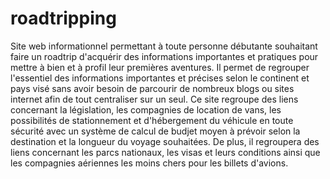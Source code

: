 # roadtripping
Site web informationnel permettant à toute personne débutante souhaitant faire un roadtrip d'acquérir des informations importantes et pratiques pour mettre à bien et à profil leur premières aventures.
Il permet de regrouper l'essentiel des informations importantes et précises selon le continent et pays visé sans avoir besoin de parcourir de nombreux blogs ou sites internet afin de tout centraliser sur un seul.
Ce site regroupe des liens concernant la législation, les compagnies de location de vans, les possibilités de stationnement et d'hébergement du véhicule en toute sécurité avec un système de calcul de budjet moyen à prévoir selon la destination et la longueur du voyage souhaitées.
De plus, il regroupera des liens concernant les parcs nationaux, les visas et leurs conditions ainsi que les compagnies aériennes les moins chers pour les billets d'avions.
